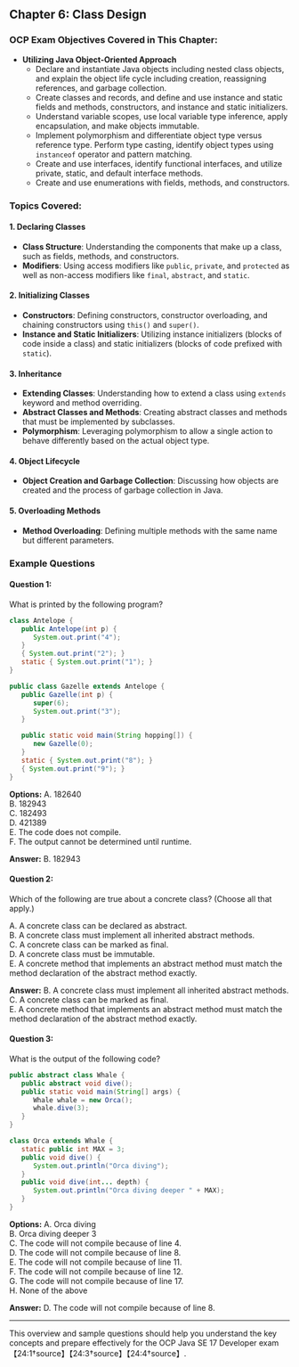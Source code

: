 ## Chapter 6: Class Design

### OCP Exam Objectives Covered in This Chapter:

- **Utilizing Java Object-Oriented Approach**
  - Declare and instantiate Java objects including nested class objects, and explain the object life cycle including creation, reassigning references, and garbage collection.
  - Create classes and records, and define and use instance and static fields and methods, constructors, and instance and static initializers.
  - Understand variable scopes, use local variable type inference, apply encapsulation, and make objects immutable.
  - Implement polymorphism and differentiate object type versus reference type. Perform type casting, identify object types using `instanceof` operator and pattern matching.
  - Create and use interfaces, identify functional interfaces, and utilize private, static, and default interface methods.
  - Create and use enumerations with fields, methods, and constructors.

### Topics Covered:

#### 1. Declaring Classes
- **Class Structure**: Understanding the components that make up a class, such as fields, methods, and constructors.
- **Modifiers**: Using access modifiers like `public`, `private`, and `protected` as well as non-access modifiers like `final`, `abstract`, and `static`.

#### 2. Initializing Classes
- **Constructors**: Defining constructors, constructor overloading, and chaining constructors using `this()` and `super()`.
- **Instance and Static Initializers**: Utilizing instance initializers (blocks of code inside a class) and static initializers (blocks of code prefixed with `static`).

#### 3. Inheritance
- **Extending Classes**: Understanding how to extend a class using `extends` keyword and method overriding.
- **Abstract Classes and Methods**: Creating abstract classes and methods that must be implemented by subclasses.
- **Polymorphism**: Leveraging polymorphism to allow a single action to behave differently based on the actual object type.

#### 4. Object Lifecycle
- **Object Creation and Garbage Collection**: Discussing how objects are created and the process of garbage collection in Java.

#### 5. Overloading Methods
- **Method Overloading**: Defining multiple methods with the same name but different parameters.

### Example Questions

#### Question 1:
What is printed by the following program?

```java
class Antelope {
   public Antelope(int p) {
      System.out.print("4");
   }
   { System.out.print("2"); }
   static { System.out.print("1"); }
}

public class Gazelle extends Antelope {
   public Gazelle(int p) {
      super(6);
      System.out.print("3");
   }

   public static void main(String hopping[]) {
      new Gazelle(0);
   }
   static { System.out.print("8"); }
   { System.out.print("9"); }
}
```

**Options:**
A. 182640  
B. 182943  
C. 182493  
D. 421389  
E. The code does not compile.  
F. The output cannot be determined until runtime.

**Answer:**
B. 182943

#### Question 2:
Which of the following are true about a concrete class? (Choose all that apply.)

A. A concrete class can be declared as abstract.  
B. A concrete class must implement all inherited abstract methods.  
C. A concrete class can be marked as final.  
D. A concrete class must be immutable.  
E. A concrete method that implements an abstract method must match the method declaration of the abstract method exactly.

**Answer:**
B. A concrete class must implement all inherited abstract methods.  
C. A concrete class can be marked as final.  
E. A concrete method that implements an abstract method must match the method declaration of the abstract method exactly.

#### Question 3:
What is the output of the following code?

```java
public abstract class Whale {
   public abstract void dive();
   public static void main(String[] args) {
      Whale whale = new Orca();
      whale.dive(3);
   }
}

class Orca extends Whale {
   static public int MAX = 3;
   public void dive() {
      System.out.println("Orca diving");
   }
   public void dive(int... depth) {
      System.out.println("Orca diving deeper " + MAX);
   }
}
```

**Options:**
A. Orca diving  
B. Orca diving deeper 3  
C. The code will not compile because of line 4.  
D. The code will not compile because of line 8.  
E. The code will not compile because of line 11.  
F. The code will not compile because of line 12.  
G. The code will not compile because of line 17.  
H. None of the above

**Answer:**
D. The code will not compile because of line 8.

---

This overview and sample questions should help you understand the key concepts and prepare effectively for the OCP Java SE 17 Developer exam【24:1†source】【24:3†source】【24:4†source】.
